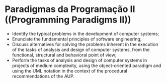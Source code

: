 # Paradigmas da Programação II ((Programming Paradigms II))

* Identify the typical problems in the development of computer systems; 
* Enunciate the fundamental principles of software engineering; 
* Discuss alternatives for solving the problems inherent in the execution of the tasks of analysis and design of computer systems, from the functional, structural and behavioral point of view; 
* Perform the tasks of analysis and design of computer systems in projects of medium complexity, using the object-oriented paradigm and using the UML notation in the context of the procedural recommendations of the AUP.